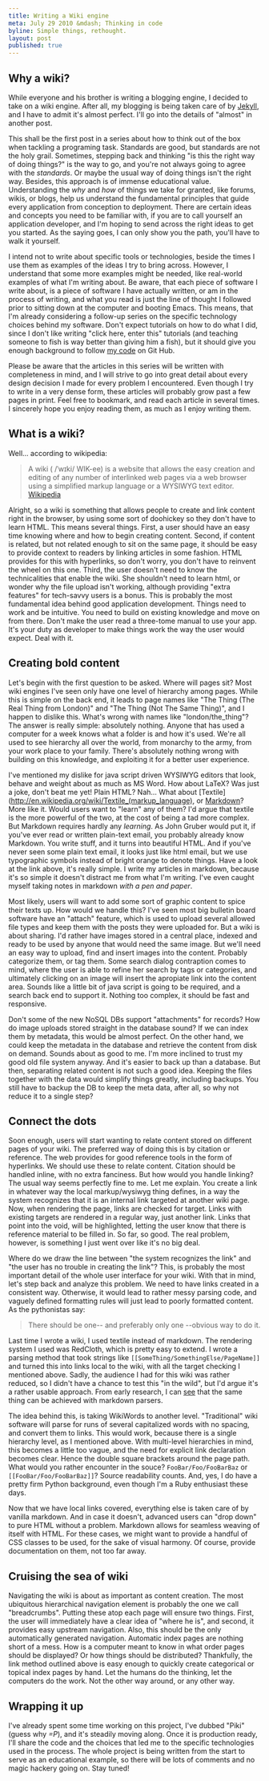 ```yaml
---
title: Writing a Wiki engine
meta: July 29 2010 &mdash; Thinking in code
byline: Simple things, rethought.
layout: post
published: true
---
```


## Why a wiki?

While everyone and his brother is writing a blogging engine, I decided
to take on a wiki engine. After all, my blogging is being taken care
of by [Jekyll](/2010/07/01/why-jekyll/ "Why Jekyll?"), and I have to
admit it's almost perfect. I'll go into the details of "almost" in
another post.

This shall be the first post in a series about how to think out of the
box when tackling a programing task. Standards are good, but standards
are not the holy grail. Sometimes, stepping back and thinking "is this
the right way of doing things?" is the way to go, and you're not
always going to agree with the *standards*. Or maybe the usual way of
doing things isn't the right way. Besides, this approach is
of immense educational value. Understanding the *why* and *how* of
things we take for granted, like forums, wikis, or blogs, help us
understand the fundamental principles that guide every application
from conception to deployment. There are certain ideas and concepts
you need to be familiar with, if you are to call yourself an
application developer, and I'm hoping to send across the right ideas
to get you started. As the saying goes, I can only show you the path,
you'll have to walk it yourself.

I intend not to write about specific tools or technologies, beside the
times I use them as examples of the ideas I try to bring
across. However, I understand that some more examples might be needed,
like real-world examples of what I'm writing about. Be aware, that
each piece of software I write about, is a piece of software I have
actually written, or am in the process of writing, and what you read
is just the line of thought I followed prior to sitting down at the
computer and booting Emacs. This means, that I'm already considering a
follow-up series on the specific technology choices behind my
software. Don't expect tutorials on how to do what I did, since I
don't like writing "click here, enter this" tutorials (and teaching
someone to fish is way better than giving him a fish), but it should
give you enough background to follow
[my code](http://github.com/mkaito) on Git Hub.

Please be aware that the articles in this series will be written with
completeness in mind, and I will strive to go into great detail about
every design decision I made for every problem I encountered. Even
though I try to write in a very dense form, these articles will
probably grow past a few pages in print. Feel free to bookmark, and
read each article in several times. I sincerely hope you enjoy reading
them, as much as I enjoy writing them.

## What is a wiki?

Well... according to wikipedia:

> A wiki ( /ˈwɪki/ WIK-ee) is a website that allows the easy creation
> and editing of any number of interlinked web pages via a web browser
> using a simplified markup language or a WYSIWYG text editor. <span
> class="source"><a
> href="http://en.wikipedia.org/wiki/Wiki">Wikipedia</a></span>

Alright, so a wiki is something that allows people to create and link
content right in the browser, by using some sort of doohickey so they
don't have to learn HTML. This means several things. First, a user
should have an easy time knowing where and how to begin creating
content. Second, if content is related, but not related enough to sit
on the same page, it should be easy to provide context to readers by
linking articles in some fashion. HTML provides for this with
hyperlinks, so don't worry, you don't have to reinvent the wheel on
this one. Third, the user doesn't need to know the technicalities that
enable the wiki. She shouldn't need to learn html, or wonder why the
file upload isn't working, although providing "extra features" for
tech-savvy users is a bonus. This is probably the most fundamental
idea behind good application development. Things need to work and be
intuitive. You need to build on existing knowledge and move on from
there. Don't make the user read a three-tome manual to use your
app. It's your duty as developer to make things work the way the user
would expect. Deal with it.

## Creating bold content

Let's begin with the first question to be asked. Where will pages sit?
Most wiki engines I've seen only have one level of hierarchy among
pages. While this is simple on the back end, it leads to page names
like "The Thing (The Real Thing from London)" and "The Thing (Not The
Same Thing)", and I happen to dislike this. What's wrong with names
like "london/the_thing"? The answer is really simple: absolutely
nothing. Anyone that has used a computer for a week knows what a
folder is and how it's used. We're all used to see hierarchy all over
the world, from monarchy to the army, from your work place to your
family. There's absolutely nothing wrong with building on this
knowledge, and exploiting it for a better user experience.

I've mentioned my dislike for java script driven WYSIWYG editors that
look, behave and weight about as much as MS Word. How about LaTeX? Was
just a joke, don't beat me yet! Plain HTML? Nah... What about
[Textile](http://en.wikipedia.org/wiki/Textile_(markup_language), or
[Markdown](http://daringfireball.net/projects/markdown/ )? More like
it. Would users want to "learn" any of them? I'd argue that textile is
the more powerful of the two, at the cost of being a tad more
complex. But Markdown requires hardly any *learning*. As John Gruber
would put it, if you've ever read or written plain-text email, you
probably already know Markdown. You write stuff, and it turns into
beautiful HTML. And if you've never seen some plain text email, it
looks just like html email, but we use typographic symbols instead of
bright orange to denote things. Have a look at the link above, it's
really simple. I write my articles in markdown, because it's so simple
it doesn't distract me from what I'm writing. I've even caught myself
taking notes in markdown *with a pen and paper*.

Most likely, users will want to add some sort of graphic content to
spice their texts up. How would we handle this? I've seen most big
bulletin board software have an "attach" feature, which is used to
upload several allowed file types and keep them with the posts they
were uploaded for. But a wiki is about sharing. I'd rather have images
stored in a central place, indexed and ready to be used by anyone that
would need the same image. But we'll need an easy way to upload, find
and insert images into the content. Probably categorize them, or tag
them. Some search dialog contraption comes to mind, where the user is
able to refine her search by tags or categories, and ultimately
clicking on an image will insert the apropiate link into the content
area. Sounds like a little bit of java script is going to be required,
and a search back end to support it. Nothing too complex, it should be
fast and responsive.

Don't some of the new NoSQL DBs support "attachments" for records?
How do image uploads stored straight in the database sound? If we can
index them by metadata, this would be almost perfect. On the other
hand, we could keep the metadata in the database and retrieve the
content from disk on demand. Sounds about as good to me. I'm more
inclined to trust my good old file system anyway. And it's easier to
back up than a database. But then, separating related content is not
such a good idea. Keeping the files together with the data would
simplify things greatly, including backups. You still have to backup
the DB to keep the meta data, after all, so why not reduce it to a
single step?

## Connect the dots

Soon enough, users will start wanting to relate content stored on
different pages of your wiki. The preferred way of doing this is by
citation or reference. The web provides for good reference tools in
the form of hyperlinks. We should use these to relate
content. Citation should be handled inline, with no extra
fanciness. But how would you handle linking? The usual way seems
perfectly fine to me. Let me explain. You create a link in whatever
way the local markup/wysiwyg thing defines, in a way the system
recognizes that it is an internal link targeted at another wiki
page. Now, when rendering the page, links are checked for
target. Links with existing targets are rendered in a regular way,
just another link. Links that point into the void, will be
highlighted, letting the user know that there is reference material to
be filled in. So far, so good. The real problem, however, is something
I just went over like it's no big deal.

Where do we draw the line between "the system recognizes the link" and
"the user has no trouble in creating the link"? This, is probably the
most important detail of the whole user interface for your wiki. With
that in mind, let's step back and analyze this problem. We need to
have links created in a consistent way. Otherwise, it would lead to
rather messy parsing code, and vaguely defined formatting rules will
just lead to poorly formatted content. As the pythonistas say:

> There should be one-- and preferably only one --obvious way to do
> it.

Last time I wrote a wiki, I used textile instead of markdown. The
rendering system I used was RedCloth, which is pretty easy to
extend. I wrote a parsing method that took strings like
<code>[[SomeThing/SomethingElse/PageName]]</code> and turned this into
links local to the wiki, with all the target checking I mentioned
above. Sadly, the audience I had for this wiki was rather reduced, so
I didn't have a chance to test this "in the wild", but I'd argue it's
a rather usable approach. From early research, I can
[see](http://maruku.rubyforge.org/extending/extensions.html "Extending
Maruku") that the same thing can be achieved with markdown parsers.

The idea behind this, is taking WikiWords to another
level. "Traditional" wiki software will parse for runs of several
capitalized words with no spacing, and convert them to links. This
would work, because there is a single hierarchy level, as I mentioned
above. With multi-level hierarchies in mind, this becomes a little too
vague, and the need for explicit link declaration becomes clear. Hence
the double square brackets around the page path. What would you rather
encounter in the souce? <code>FooBar/Foo/FooBarBaz</code> or
<code>[[FooBar/Foo/FooBarBaz]]</code>? Source readability counts. And,
yes, I do have a pretty firm Python background, even though I'm a Ruby
enthusiast these days.

Now that we have local links covered, everything else is taken care of
by vanilla markdown. And in case it doesn't, advanced users can "drop
down" to pure HTML without a problem. Markdown allows for seamless
weaving of itself with HTML. For these cases, we might want to provide
a handful of CSS classes to be used, for the sake of visual
harmony. Of course, provide documentation on them, not too far away.

## Cruising the sea of wiki

Navigating the wiki is about as important as content
creation. The most ubiquitous hierarchical navigation element is
probably the one we call "breadcrumbs". Putting these atop each page
will ensure two things. First, the user will immediately have a clear
idea of "where he is", and second, it provides easy upstream
navigation. Also, this should be the only automatically generated
navigation. Automatic index pages are nothing short of a mess. How is
a computer meant to know in what order pages should be displayed? Or
how things should be distributed? Thankfully, the link method outlined
above is easy enough to quickly create categorical or topical index
pages by hand. Let the humans do the thinking, let the computers do
the work. Not the other way around, or any other way.

## Wrapping it up

I've already spent some time working on this project, I've dubbed
"Piki" (guess why *=P*), and it's steadily moving along. Once it is
production ready, I'll share the code and the choices that led me to
the specific technologies used in the process. The whole project is
being written from the start to serve as an educational example, so
there will be lots of comments and no magic hackery going on. Stay
tuned!
